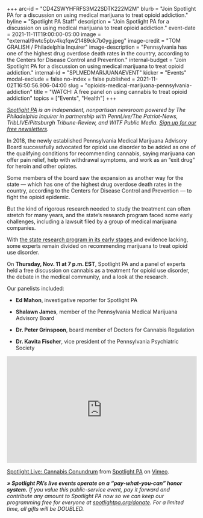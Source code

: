 +++
arc-id = "CD4ZSWYHFRFS3M22SDTK222M2M"
blurb = "Join Spotlight PA for a discussion on using medical marijuana to treat opioid addiction."
byline = "Spotlight PA Staff"
description = "Join Spotlight PA for a discussion on using medical marijuana to treat opioid addiction."
event-date = 2021-11-11T19:00:00-05:00
image = "external/9wtc5pbv4kqfqw21489ck7b0yg.jpeg"
image-credit = "TOM GRALISH / Philadelphia Inquirer"
image-description = "Pennsylvania has one of the highest drug overdose death rates in the country, according to the Centers for Disease Control and Prevention."
internal-budget = "Join Spotlight PA for a discussion on using medical marijuana to treat opioid addiction."
internal-id = "SPLMEDMARIJUANAEVENT"
kicker = "Events"
modal-exclude = false
no-index = false
published = 2021-11-02T16:50:56.906-04:00
slug = "opioids-medical-marijuana-pennsylvania-addiction"
title = "WATCH: A free panel on using cannabis to treat opioid addiction"
topics = ["Events", "Health"]
+++

<a href="https://www.spotlightpa.org/"><i>Spotlight PA</i></a><i> is an independent, nonpartisan newsroom powered by The Philadelphia Inquirer in partnership with PennLive/The Patriot-News, TribLIVE/Pittsburgh Tribune-Review, and WITF Public Media. </i><a href="https://www.spotlightpa.org/newsletters"><i>Sign up for our free newsletters</i></a><i>.</i>

In 2018, the newly established Pennsylvania Medical Marijuana Advisory Board successfully advocated for opioid use disorder to be added as one of the qualifying conditions for recommending cannabis, saying marijuana can offer pain relief, help with withdrawal symptoms, and work as an “exit drug” for heroin and other opiates.

Some members of the board saw the expansion as another way for the state — which has one of the highest drug overdose death rates in the country, according to the Centers for Disease Control and Prevention — to fight the opioid epidemic.

But the kind of rigorous research needed to study the treatment can often stretch for many years, and the state’s research program faced some early challenges, including a lawsuit filed by a group of medical marijuana companies.

With <a href="https://www.spotlightpa.org/news/2021/08/pa-opioid-addiction-medical-marijuana-research/">the state research program in its early stages </a>and evidence lacking, some experts remain divided on recommending marijuana to treat opioid use disorder.

On <b>Thursday, Nov. 11 at 7 p.m. EST</b>, Spotlight PA and a panel of experts held a free discussion on cannabis as a treatment for opioid use disorder, the debate in the medical community, and a look at the research.

Our panelists included:

- <b>Ed Mahon</b>, investigative reporter for Spotlight PA

- <b>Shalawn James</b>, member of the Pennsylvania Medical Marijuana Advisory Board

- <b>Dr. Peter Grinspoon</b>, board member of Doctors for Cannabis Regulation

- <b>Dr. Kavita Fischer</b>, vice president of the Pennsylvania Psychiatric Society

<div style="padding:56.25% 0 0 0;position:relative;"><iframe src="https://player.vimeo.com/video/645266486?h=76d8311834&color=ffcb05&title=0&byline=0" style="position:absolute;top:0;left:0;width:100%;height:100%;" frameborder="0" allow="autoplay; fullscreen; picture-in-picture" allowfullscreen></iframe></div><script src="https://player.vimeo.com/api/player.js"></script>
<p><a href="https://vimeo.com/645266486">Spotlight Live: Cannabis Conundrum</a> from <a href="https://vimeo.com/user107055379">Spotlight PA</a> on <a href="https://vimeo.com">Vimeo</a>.</p>

<i><b>» Spotlight PA’s live events operate on a “pay-what-you-can” honor system.</b></i><i> If you value this public-service event, pay it forward and contribute any amount to Spotlight PA now so we can keep our programming free for everyone at </i><a href="http://spotlightpa.org/donate"><i>spotlightpa.org/donate</i></a><i>. For a limited time, all gifts will be DOUBLED.</i>

